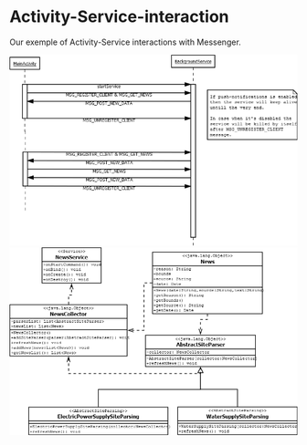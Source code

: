 # Activity-Service-interaction

Our exemple of Activity-Service interactions with Messenger.

![Alt text](/team/LifecycleDiagram.png?raw=true "Lifecycle diagram")
![Alt text](/team/AndroidNewsHakaton.png?raw=true "Class diagram")
